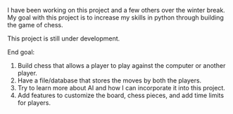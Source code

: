 I have been working on this project and a few others over the winter break. My goal with this project is to increase my skills in python through building the game of chess.

This project is still under development. 

End goal:
1) Build chess that allows a player to play against the computer or another player. 
2) Have a file/database that stores the moves by both the players.
3) Try to learn more about AI and how I can incorporate it into this project.
4) Add features to customize the board, chess pieces, and add time limits for players.
